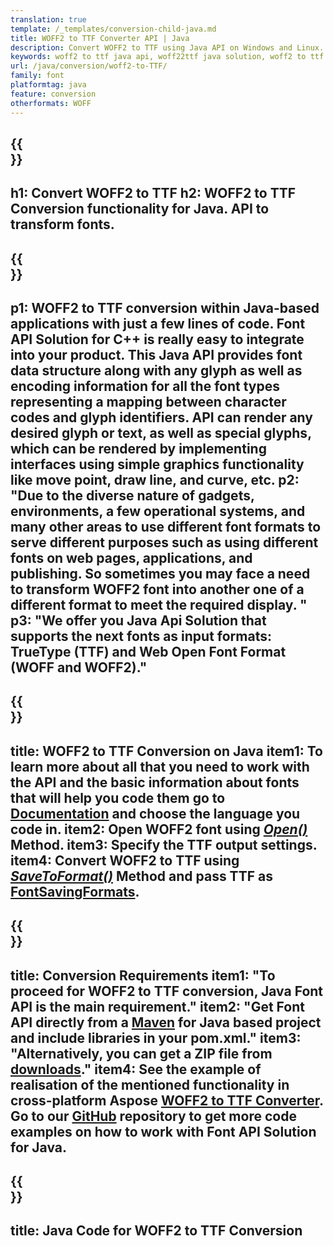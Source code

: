 ```yaml
---
translation: true
template: /_templates/conversion-child-java.md
title: WOFF2 to TTF Converter API | Java  
description: Convert WOFF2 to TTF using Java API on Windows and Linux. Integrate this native WOFF2 to TTF font conversion functionality into your own solution.
keywords: woff2 to ttf java api, woff22ttf java solution, woff2 to ttf java
url: /java/conversion/woff2-to-TTF/
family: font
platformtag: java
feature: conversion
otherformats: WOFF
---
```


{{<section banner>}}
---
h1: Convert WOFF2 to TTF
h2: WOFF2 to TTF Conversion functionality for Java. API to transform fonts.
---

{{<section overview>}}
---
p1: WOFF2 to TTF conversion within Java-based applications with just a few lines of code. Font API Solution for С++ is really easy to integrate into your product.  This Java API provides font data structure along with any glyph as well as encoding information for all the font types representing a mapping between character codes and glyph identifiers. API can render any desired glyph or text, as well as special glyphs, which can be rendered by implementing interfaces using simple graphics functionality like move point, draw line, and curve, etc.
p2: "Due to the diverse nature of gadgets, environments, a few operational systems, and many other areas to use different font formats to serve different purposes such as using different fonts on web pages, applications, and publishing. So sometimes you may face a need to transform WOFF2 font into another one of a different format to meet the required display. "
p3: "We offer you Java Api Solution that supports the next fonts as input formats: TrueType (TTF) and Web Open Font Format (WOFF and WOFF2)."
---

{{<section feature1>}}
---
title: WOFF2 to TTF Conversion on Java
item1: To learn more about all that you need to work with the API and the basic information about fonts that will help you code them go to  [Documentation](https://docs.aspose.com/font/) and choose the language you code in.
item2: Open WOFF2 font using [*Open()*](https://reference.aspose.com/font/java/com.aspose.font/Font#open-com.aspose.font.FontDefinition-) Method.
item3: Specify the TTF output settings.
item4: Convert WOFF2 to TTF using [*SaveToFormat()*](https://reference.aspose.com/font/java/com.aspose.font/Font#saveToFormat-java.io.OutputStream-com.aspose.font.FontSavingFormats-) Method and pass TTF as [FontSavingFormats](https://reference.aspose.com/font/java/com.aspose.font/FontSavingFormats).
---

{{<section feature2>}}
---
title: Conversion Requirements
item1: "To proceed for WOFF2 to TTF conversion, Java Font API is the main requirement."
item2: "Get Font API directly from a [Maven](https://repository.aspose.com/webapp/#/artifacts/browse/tree/General/repo/com/aspose/aspose-font) for Java based project and include libraries in your pom.xml."
item3: "Alternatively, you can get a ZIP file from [downloads](https://downloads.aspose.com/font/java)."
item4: See the example of realisation of the mentioned functionality in cross-platform Aspose [WOFF2 to TTF Converter](https://products.aspose.app/font/conversion/woff2-to-ttf). Go to our [GitHub](https://github.com/aspose-font/Aspose.Font-Documentation/tree/master/java-examples) repository to get more code examples on how to work with Font API Solution for Java.
---

{{<section codeexample>}}
---
title: Java Code for WOFF2 to TTF Conversion
---